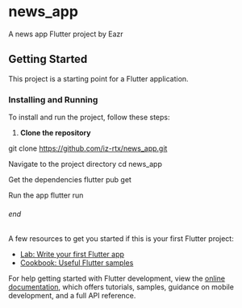 # news_app

A news app Flutter project by Eazr

## Getting Started

This project is a starting point for a Flutter application.

### Installing and Running

To install and run the project, follow these steps:

1. **Clone the repository**

git clone https://github.com/iz-rtx/news_app.git

Navigate to the project directory
cd news_app

Get the dependencies
flutter pub get

Run the app
flutter run

###### end #####
A few resources to get you started if this is your first Flutter project:

- [Lab: Write your first Flutter app](https://docs.flutter.dev/get-started/codelab)
- [Cookbook: Useful Flutter samples](https://docs.flutter.dev/cookbook)

For help getting started with Flutter development, view the
[online documentation](https://docs.flutter.dev/), which offers tutorials,
samples, guidance on mobile development, and a full API reference.
